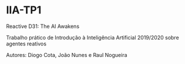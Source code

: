 # IIA-TP1
Reactive D31: The AI Awakens

Trabalho prático de Introdução à Inteligência Artificial 2019/2020 sobre agentes reativos

Autores: Diogo Cota, João Nunes e Raul Nogueira
